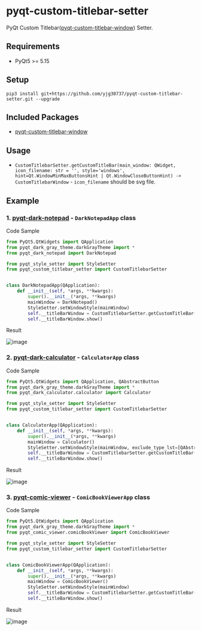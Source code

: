 # pyqt-custom-titlebar-setter
PyQt Custom Titlebar(<a href="https://github.com/yjg30737/pyqt-custom-titlebar-window.git">pyqt-custom-titlebar-window</a>) Setter.

## Requirements
* PyQt5 >= 5.15

## Setup
```pip3 install git+https://github.com/yjg30737/pyqt-custom-titlebar-setter.git --upgrade```

## Included Packages
* <a href="https://github.com/yjg30737/pyqt-custom-titlebar-window.git">pyqt-custom-titlebar-window</a>

## Usage
* ```CustomTitlebarSetter.getCustomTitleBar(main_window: QWidget, icon_filename: str = '', style='windows', hint=Qt.WindowMinMaxButtonsHint | Qt.WindowCloseButtonHint) -> CustomTitlebarWindow``` - ```icon_filename``` should be svg file.

## Example
### 1. <a href="https://github.com/yjg30737/pyqt-dark-notepad.git">pyqt-dark-notepad</a> - ```DarkNotepadApp``` class
Code Sample
```python
from PyQt5.QtWidgets import QApplication
from pyqt_dark_gray_theme.darkGrayTheme import *
from pyqt_dark_notepad import DarkNotepad

from pyqt_style_setter import StyleSetter
from pyqt_custom_titlebar_setter import CustomTitlebarSetter


class DarkNotepadApp(QApplication):
    def __init__(self, *args, **kwargs):
        super().__init__(*args, **kwargs)
        mainWindow = DarkNotepad()
        StyleSetter.setWindowStyle(mainWindow)
        self.__titleBarWindow = CustomTitlebarSetter.getCustomTitleBar(mainWindow, icon_filename='ico/dark-notepad.svg')
        self.__titleBarWindow.show()
```

Result

![image](https://user-images.githubusercontent.com/55078043/156855872-1f247914-0a51-4bf1-a28c-908c83ffeccd.png)

### 2. <a href="https://github.com/yjg30737/pyqt-dark-calculator.git">pyqt-dark-calculator</a> - ```CalculatorApp``` class
Code Sample
```python
from PyQt5.QtWidgets import QApplication, QAbstractButton
from pyqt_dark_gray_theme.darkGrayTheme import *
from pyqt_dark_calculator.calculator import Calculator

from pyqt_style_setter import StyleSetter
from pyqt_custom_titlebar_setter import CustomTitlebarSetter


class CalculatorApp(QApplication):
    def __init__(self, *args, **kwargs):
        super().__init__(*args, **kwargs)
        mainWindow = Calculator()
        StyleSetter.setWindowStyle(mainWindow, exclude_type_lst=[QAbstractButton])
        self.__titleBarWindow = CustomTitlebarSetter.getCustomTitleBar(mainWindow, icon_filename='ico/calculator.svg')
        self.__titleBarWindow.show()
```

Result

![image](https://user-images.githubusercontent.com/55078043/156855894-b2565bbf-8e80-440b-bb47-182ba3a61f1c.png)

### 3. <a href="https://github.com/yjg30737/pyqt-comic-viewer.git">pyqt-comic-viewer</a> - ```ComicBookViewerApp``` class
Code Sample
```python
from PyQt5.QtWidgets import QApplication
from pyqt_dark_gray_theme.darkGrayTheme import *
from pyqt_comic_viewer.comicBookViewer import ComicBookViewer

from pyqt_style_setter import StyleSetter
from pyqt_custom_titlebar_setter import CustomTitlebarSetter


class ComicBookViewerApp(QApplication):
    def __init__(self, *args, **kwargs):
        super().__init__(*args, **kwargs)
        mainWindow = ComicBookViewer()
        StyleSetter.setWindowStyle(mainWindow)
        self.__titleBarWindow = CustomTitlebarSetter.getCustomTitleBar(mainWindow, icon_filename='ico/book.svg')
        self.__titleBarWindow.show()
```

Result

![image](https://user-images.githubusercontent.com/55078043/156855909-7bd2d5a6-f741-4b9a-85eb-6509fe9e6c68.png)
